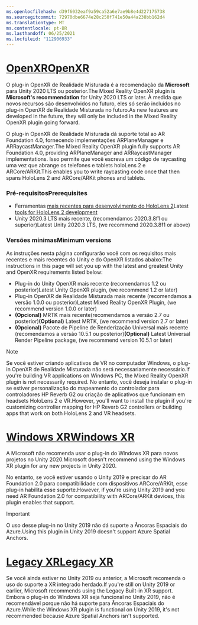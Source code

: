 ```yaml
---
ms.openlocfilehash: d39f6032eaf9a59ca52a6e7ae9b8e4d227175738
ms.sourcegitcommit: 72970dbe6674e28c250f741e50a44a238bb162d4
ms.translationtype: MT
ms.contentlocale: pt-BR
ms.lasthandoff: 06/25/2021
ms.locfileid: "112906933"
---
```

# <a name="openxr"></a>[<span data-ttu-id="167b8-101">OpenXR</span><span class="sxs-lookup"><span data-stu-id="167b8-101">OpenXR</span></span>](#tab/openxr)

<span data-ttu-id="167b8-102">O plug-in OpenXR de Realidade Misturada é a recomendação da **Microsoft** para Unity 2020 LTS ou posterior.</span><span class="sxs-lookup"><span data-stu-id="167b8-102">The Mixed Reality OpenXR plugin is **Microsoft's recommendation** for Unity 2020 LTS or later.</span></span> <span data-ttu-id="167b8-103">À medida que novos recursos são desenvolvidos no futuro, eles só serão incluídos no plug-in OpenXR de Realidade Misturada no futuro.</span><span class="sxs-lookup"><span data-stu-id="167b8-103">As new features are developed in the future, they will only be included in the Mixed Reality OpenXR plugin going forward.</span></span>

<span data-ttu-id="167b8-104">O plug-in OpenXR de Realidade Misturada dá suporte total ao AR Foundation 4.0, fornecendo implementações ARPlaneManager e ARRaycastManager.</span><span class="sxs-lookup"><span data-stu-id="167b8-104">The Mixed Reality OpenXR plugin fully supports AR Foundation 4.0, providing ARPlaneManager and ARRaycastManager implementations.</span></span> <span data-ttu-id="167b8-105">Isso permite que você escreva um código de raycasting uma vez que abrange os telefones e tablets holoLens 2 e ARCore/ARKit.</span><span class="sxs-lookup"><span data-stu-id="167b8-105">This enables you to write raycasting code once that then spans HoloLens 2 and ARCore/ARKit phones and tablets.</span></span>

### <a name="prerequisites"></a><span data-ttu-id="167b8-106">Pré-requisitos</span><span class="sxs-lookup"><span data-stu-id="167b8-106">Prerequisites</span></span> 

* <span data-ttu-id="167b8-107">Ferramentas [mais recentes para desenvolvimento do HoloLens 2](../../../install-the-tools.md?tabs=unity#installation-checklist)</span><span class="sxs-lookup"><span data-stu-id="167b8-107">Latest [tools for HoloLens 2 development](../../../install-the-tools.md?tabs=unity#installation-checklist)</span></span>
* <span data-ttu-id="167b8-108">Unity 2020.3 LTS mais recente, (recomendamos 2020.3.8f1 ou superior)</span><span class="sxs-lookup"><span data-stu-id="167b8-108">Latest Unity 2020.3 LTS, (we recommend 2020.3.8f1 or above)</span></span>

### <a name="minimum-versions"></a><span data-ttu-id="167b8-109">Versões mínimas</span><span class="sxs-lookup"><span data-stu-id="167b8-109">Minimum versions</span></span>

<span data-ttu-id="167b8-110">As instruções nesta página configurarão você com os requisitos mais recentes e mais recentes do Unity e do OpenXR listados abaixo:</span><span class="sxs-lookup"><span data-stu-id="167b8-110">The instructions in this page will set you up with the latest and greatest Unity and OpenXR requirements listed below:</span></span>

* <span data-ttu-id="167b8-111">Plug-in do Unity OpenXR mais recente (recomendamos 1.2 ou posterior)</span><span class="sxs-lookup"><span data-stu-id="167b8-111">Latest Unity OpenXR plugin, (we recommend 1.2 or later)</span></span>
* <span data-ttu-id="167b8-112">Plug-in OpenXR de Realidade Misturada mais recente (recomendamos a versão 1.0.0 ou posterior)</span><span class="sxs-lookup"><span data-stu-id="167b8-112">Latest Mixed Reality OpenXR Plugin, (we recommend version 1.0.0 or later)</span></span>
* <span data-ttu-id="167b8-113">**(Opcional)** MRTK mais recente(recomendamos a versão 2.7 ou posterior)</span><span class="sxs-lookup"><span data-stu-id="167b8-113">**(Optional)** Latest MRTK, (we recommend version 2.7 or later)</span></span>
* <span data-ttu-id="167b8-114">**(Opcional)** Pacote de Pipeline de Renderização Universal mais recente (recomendamos a versão 10.5.1 ou posterior)</span><span class="sxs-lookup"><span data-stu-id="167b8-114">**(Optional)** Latest Universal Render Pipeline package, (we recommend version 10.5.1 or later)</span></span>

<!-- ![Screenshot of the open xr unity basic sample running on a HoloLens](../../images/openxr-example.png) -->

> [!NOTE]
> <span data-ttu-id="167b8-115">Se você estiver criando aplicativos de VR no computador Windows, o plug-in OpenXR de Realidade Misturada não será necessariamente necessário.</span><span class="sxs-lookup"><span data-stu-id="167b8-115">If you're building VR applications on Windows PC, the Mixed Reality OpenXR plugin is not necessarily required.</span></span> <span data-ttu-id="167b8-116">No entanto, você deseja instalar o plug-in se estiver personalização do mapeamento do controlador para controladores HP Reverb G2 ou criação de aplicativos que funcionam em headsets HoloLens 2 e VR.</span><span class="sxs-lookup"><span data-stu-id="167b8-116">However, you'll want to install the plugin if you're customizing controller mapping for HP Reverb G2 controllers or building apps that work on both HoloLens 2 and VR headsets.</span></span>

# <a name="windows-xr"></a>[<span data-ttu-id="167b8-117">Windows XR</span><span class="sxs-lookup"><span data-stu-id="167b8-117">Windows XR</span></span>](#tab/windowsxr)

<span data-ttu-id="167b8-118">A Microsoft não recomenda usar o plug-in do Windows XR para novos projetos no Unity 2020.</span><span class="sxs-lookup"><span data-stu-id="167b8-118">Microsoft doesn't recommend using the Windows XR plugin for any new projects in Unity 2020.</span></span>

<span data-ttu-id="167b8-119">No entanto, se você estiver usando o Unity 2019 e precisar do AR Foundation 2.0 para compatibilidade com dispositivos ARCore/ARKit, esse plug-in habilita esse suporte.</span><span class="sxs-lookup"><span data-stu-id="167b8-119">However, if you're using Unity 2019 and you need AR Foundation 2.0 for compatibility with ARCore/ARKit devices, this plugin enables that support.</span></span>

> [!IMPORTANT]
> <span data-ttu-id="167b8-120">O uso desse plug-in no Unity 2019 não dá suporte a Âncoras Espaciais do Azure.</span><span class="sxs-lookup"><span data-stu-id="167b8-120">Using this plugin in Unity 2019 doesn't support Azure Spatial Anchors.</span></span> 

# <a name="legacy-xr"></a>[<span data-ttu-id="167b8-121">Legacy XR</span><span class="sxs-lookup"><span data-stu-id="167b8-121">Legacy XR</span></span>](#tab/legacy)

<span data-ttu-id="167b8-122">Se você ainda estiver no Unity 2019 ou anterior, a Microsoft recomenda o uso do suporte a XR integrado herdado.</span><span class="sxs-lookup"><span data-stu-id="167b8-122">If you're still on Unity 2019 or earlier, Microsoft recommends using the Legacy Built-in XR support.</span></span> <span data-ttu-id="167b8-123">Embora o plug-in do Windows XR seja funcional no Unity 2019, não é recomendável porque não há suporte para Âncoras Espaciais do Azure.</span><span class="sxs-lookup"><span data-stu-id="167b8-123">While the Windows XR plugin is functional on Unity 2019, it's not recommended because Azure Spatial Anchors isn't supported.</span></span>